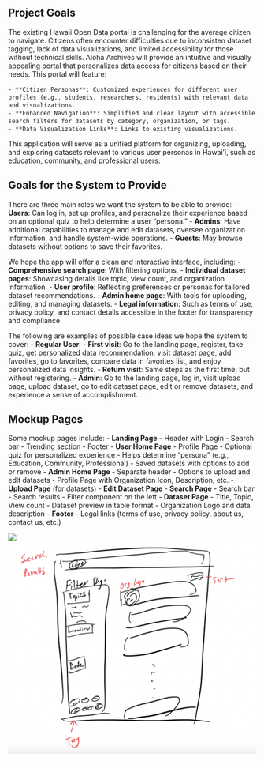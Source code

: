 ## Project Goals
The existing Hawaii Open Data portal is challenging for the average citizen to navigate. Citizens often encounter difficulties due to
inconsisten dataset tagging, lack of data visualizations, and limited accessibility for those without technical skills. Aloha Archives will provide 
an intuitive and visually appealing portal that personalizes data access for citizens based on their needs. This portal will feature:

    - **Citizen Personas**: Customized experiences for different user profiles (e.g., students, researchers, residents) with relevant data and visualizations.
    - **Enhanced Navigation**: Simplified and clear layout with accessible search filters for datasets by category, organization, or tags.
    - **Data Visualization Links**: Links to existing visualizations.

This application will serve as a unified platform for organizing, uploading, and exploring datasets relevant to various user personas in Hawai’i, such as education, community, and professional users.

## Goals for the System to Provide
There are three main roles we want the system to be able to provide:
    - **Users**: Can log in, set up profiles, and personalize their experience based on an optional quiz to help determine a user “persona.”
    - **Admins**: Have additional capabilities to manage and edit datasets, oversee organization information, and handle system-wide operations.
    - **Guests**: May browse datasets without options to save their favorites.

We hope the app will offer a clean and interactive interface, including:
    - **Comprehensive search page**: With filtering options.
    - **Individual dataset pages**: Showcasing details like topic, view count, and organization information.
    - **User profile**: Reflecting preferences or personas for tailored dataset recommendations.
    - **Admin home page**: With tools for uploading, editing, and managing datasets.
    - **Legal information**: Such as terms of use, privacy policy, and contact details accessible in the footer for transparency and compliance.

The following are examples of possible case ideas we hope the system to cover:
    - **Regular User**:
        - **First visit**: Go to the landing page, register, take quiz, get personalized data recommendation, visit dataset page, add favorites, go to favorites, compare data in favorites list, and enjoy personalized data insights.
        - **Return visit**: Same steps as the first time, but without registering.
    - **Admin**: Go to the landing page, log in, visit upload page, upload dataset, go to edit dataset page, edit or remove datasets, and experience a sense of accomplishment.

## Mockup Pages
Some mockup pages include:
    - **Landing Page**
        - Header with Login
        - Search bar
        - Trending section
        - Footer
    - **User Home Page**
        - Profile Page
        - Optional quiz for personalized experience
            - Helps determine “persona” (e.g., Education, Community, Professional)
        - Saved datasets with options to add or remove
    - **Admin Home Page**
        - Separate header
        - Options to upload and edit datasets
        - Profile Page with Organization Icon, Description, etc.
    - **Upload Page** (for datasets)
    - **Edit Dataset Page**
    - **Search Page**
        - Search bar
        - Search results
        - Filter component on the left
    - **Dataset Page**
        - Title, Topic, View count
        - Dataset preview in table format
        - Organization Logo and data description
    - **Footer**
        - Legal links (terms of use, privacy policy, about us, contact us, etc.)

<img src="pics/homes.png">
<img src="pics/search.png">
